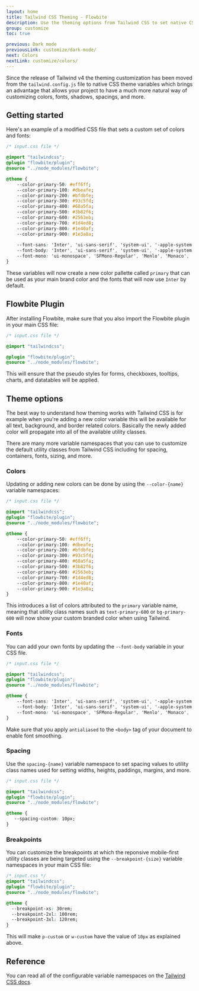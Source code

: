 ```yaml
---
layout: home
title: Tailwind CSS Theming - Flowbite
description: Use the theming options from Tailwind CSS to set native CSS theme variables to add new colors, fonts, spacings and create new utility classes to customize your project
group: customize
toc: true

previous: Dark mode
previousLink: customize/dark-mode/
next: Colors
nextLink: customize/colors/
---
```


Since the release of Tailwind v4 the theming customization has been moved from the `tailwind.config.js` file to native CSS theme variables which brings an advantage that allows your project to have a much more natural way of customizing colors, fonts, shadows, spacings, and more.

## Getting started

Here's an example of a modified CSS file that sets a custom set of colors and fonts:

```css
/* input.css file */

@import "tailwindcss";
@plugin "flowbite/plugin";
@source "../node_modules/flowbite";

@theme {
    --color-primary-50: #eff6ff;
    --color-primary-100: #dbeafe;
    --color-primary-200: #bfdbfe;
    --color-primary-300: #93c5fd;
    --color-primary-400: #60a5fa;
    --color-primary-500: #3b82f6;
    --color-primary-600: #2563eb;
    --color-primary-700: #1d4ed8;
    --color-primary-800: #1e40af;
    --color-primary-900: #1e3a8a;
    
    --font-sans: 'Inter', 'ui-sans-serif', 'system-ui', '-apple-system', 'system-ui', 'Segoe UI', 'Roboto', 'Helvetica Neue', 'Arial', 'Noto Sans', 'sans-serif', 'Apple Color Emoji', 'Segoe UI Emoji', 'Segoe UI Symbol', 'Noto Color Emoji';
    --font-body: 'Inter', 'ui-sans-serif', 'system-ui', '-apple-system', 'system-ui', 'Segoe UI', 'Roboto', 'Helvetica Neue', 'Arial', 'Noto Sans', 'sans-serif', 'Apple Color Emoji', 'Segoe UI Emoji', 'Segoe UI Symbol', 'Noto Color Emoji';
    --font-mono: 'ui-monospace', 'SFMono-Regular', 'Menlo', 'Monaco', 'Consolas', 'Liberation Mono', 'Courier New', 'monospace';
}
```

These variables will now create a new color pallette called `primary` that can be used as your main brand color and the fonts that will now use `Inter` by default.

## Flowbite Plugin

After installing Flowbite, make sure that you also import the Flowbite plugin in your main CSS file:

```css
/* input.css file */

@import "tailwindcss";

@plugin "flowbite/plugin";
@source "../node_modules/flowbite";
```

This will ensure that the pseudo styles for forms, checkboxes, tooltips, charts, and datatables will be applied.

## Theme options

The best way to understand how theming works with Tailwind CSS is for example when you're adding a new color variable this will be available for all text, background, and border related colors. Basically the newly added color will propagate into all of the available utility classes.

There are many more variable namespaces that you can use to customize the default utility classes from Tailwind CSS including for spacing, containers, fonts, sizing, and more.

### Colors

Updating or adding new colors can be done by using the `--color-{name}` variable namespaces:

```css
/* input.css file */

@import "tailwindcss";
@plugin "flowbite/plugin";
@source "../node_modules/flowbite";

@theme {
    --color-primary-50: #eff6ff;
    --color-primary-100: #dbeafe;
    --color-primary-200: #bfdbfe;
    --color-primary-300: #93c5fd;
    --color-primary-400: #60a5fa;
    --color-primary-500: #3b82f6;
    --color-primary-600: #2563eb;
    --color-primary-700: #1d4ed8;
    --color-primary-800: #1e40af;
    --color-primary-900: #1e3a8a;
}
```

This introduces a list of colors attributed to the `primary` variable name, meaning that utility class names such as `text-primary-600` or `bg-primary-600` will now show your custom branded color when using Tailwind.

### Fonts

You can add your own fonts by updating the `--font-body` variable in your CSS file.

```css
/* input.css file */

@import "tailwindcss";
@plugin "flowbite/plugin";
@source "../node_modules/flowbite";

@theme {
    --font-sans: 'Inter', 'ui-sans-serif', 'system-ui', '-apple-system', 'system-ui', 'Segoe UI', 'Roboto', 'Helvetica Neue', 'Arial', 'Noto Sans', 'sans-serif', 'Apple Color Emoji', 'Segoe UI Emoji', 'Segoe UI Symbol', 'Noto Color Emoji';
    --font-body: 'Inter', 'ui-sans-serif', 'system-ui', '-apple-system', 'system-ui', 'Segoe UI', 'Roboto', 'Helvetica Neue', 'Arial', 'Noto Sans', 'sans-serif', 'Apple Color Emoji', 'Segoe UI Emoji', 'Segoe UI Symbol', 'Noto Color Emoji';
    --font-mono: 'ui-monospace', 'SFMono-Regular', 'Menlo', 'Monaco', 'Consolas', 'Liberation Mono', 'Courier New', 'monospace';
}
```

Make sure that you apply `antialiased` to the `<body>` tag of your document to enable font smoothing.

### Spacing

Use the `spacing-{name}` variable namespace to set spacing values to utility class names used for setting widths, heights, paddings, margins, and more.

```css
/* input.css file */

@import "tailwindcss";
@plugin "flowbite/plugin";
@source "../node_modules/flowbite";

@theme {
   --spacing-custom: 10px;
}
```

### Breakpoints

You can customize the breakpoints at which the reponsive mobile-first utility classes are being targeted using the `--breakpoint-{size}` variable namespaces in your main CSS file:

```css
/* input.css */
@import "tailwindcss";
@plugin "flowbite/plugin";
@source "../node_modules/flowbite";

@theme {
  --breakpoint-xs: 30rem;
  --breakpoint-2xl: 100rem;
  --breakpoint-3xl: 120rem;
}
```

This will make `p-custom` or `w-custom` have the value of `10px` as explained above.

## Reference

You can read all of the configurable variable namespaces on the <a href="https://tailwindcss.com/docs/theme#theme-variable-namespaces" target="_blank" rel="nofollow">Tailwind CSS docs</a>.